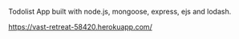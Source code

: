 Todolist App built with node.js, mongoose, express, ejs and lodash.

https://vast-retreat-58420.herokuapp.com/
